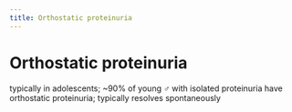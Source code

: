 ```yaml
---
title: Orthostatic proteinuria
---
```

# Orthostatic proteinuria

typically in adolescents; ~90% of young ♂ with isolated proteinuria have orthostatic proteinuria; typically resolves spontaneously
